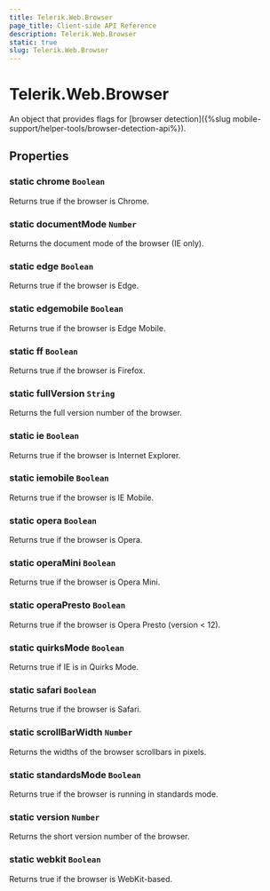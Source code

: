 ```yaml
---
title: Telerik.Web.Browser
page_title: Client-side API Reference
description: Telerik.Web.Browser
static: true
slug: Telerik.Web.Browser
---
```


# Telerik.Web.Browser

An object that provides flags for [browser detection]({%slug mobile-support/helper-tools/browser-detection-api%}).

## Properties

### static chrome `Boolean`

Returns true if the browser is Chrome.

### static documentMode `Number`

Returns the document mode of the browser (IE only).

### static edge `Boolean`

Returns true if the browser is Edge.

### static edgemobile `Boolean`

Returns true if the browser is Edge Mobile.

### static ff `Boolean`

Returns true if the browser is Firefox.

### static fullVersion `String`

Returns the full version number of the browser.

### static ie `Boolean`

Returns true if the browser is Internet Explorer.

### static iemobile `Boolean`

Returns true if the browser is IE Mobile.

### static opera `Boolean`

Returns true if the browser is Opera.

### static operaMini `Boolean`

Returns true if the browser is Opera Mini.

### static operaPresto `Boolean`

Returns true if the browser is Opera Presto (version < 12).

### static quirksMode `Boolean`

Returns true if IE is in Quirks Mode.

### static safari `Boolean`

Returns true if the browser is Safari.

### static scrollBarWidth `Number`

Returns the widths of the browser scrollbars in pixels.

### static standardsMode `Boolean`

Returns true if the browser is running in standards mode.

### static version `Number`

Returns the short version number of the browser.

### static webkit `Boolean`

Returns true if the browser is WebKit-based.

